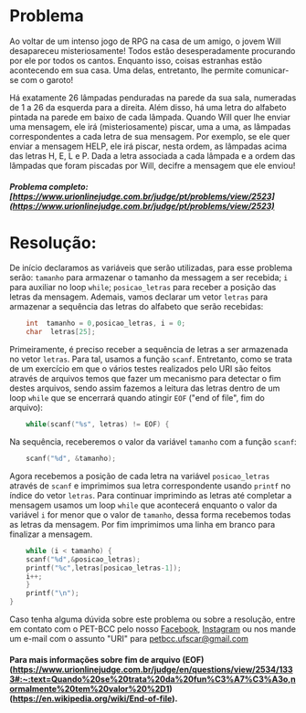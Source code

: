 # Problema

Ao voltar de um intenso jogo de RPG na casa de um amigo, o jovem Will desapareceu misteriosamente! Todos estão desesperadamente procurando por ele por todos os cantos. Enquanto isso, coisas estranhas estão acontecendo em sua casa. Uma delas, entretanto, lhe permite comunicar-se com o garoto!

Há exatamente 26 lâmpadas penduradas na parede da sua sala, numeradas de 1 a 26 da esquerda para a direita. Além disso, há uma letra do alfabeto pintada na parede em baixo de cada lâmpada. Quando Will quer lhe enviar uma mensagem, ele irá (misteriosamente) piscar, uma a uma, as lâmpadas correspondentes a cada letra de sua mensagem. Por exemplo, se ele quer enviar a mensagem HELP, ele irá piscar, nesta ordem, as lâmpadas acima das letras H, E, L e P.
Dada a letra associada a cada lâmpada e a ordem das lâmpadas que foram piscadas por Will, decifre a mensagem que ele enviou!

##### Problema completo: [https://www.urionlinejudge.com.br/judge/pt/problems/view/2523](https://www.urionlinejudge.com.br/judge/pt/problems/view/2523)
# Resolução:

De início declaramos as variáveis que serão utilizadas, para esse problema serão: `tamanho` para armazenar o tamanho da messagem a ser recebida; `i` para auxiliar no loop `while`;  `posicao_letras` para receber a posição das letras da mensagem. Ademais, vamos declarar um vetor `letras` para armazenar a sequência das letras do alfabeto que serão recebidas:
``` c 
	int  tamanho = 0,posicao_letras, i = 0;
	char  letras[25];
```
Primeiramente, é preciso receber a sequência de letras a ser armazenada no vetor `letras`. Para tal, usamos a função `scanf`. Entretanto, como se trata de um exercício em que o vários testes realizados pelo URI são feitos através de arquivos temos que fazer um mecanismo para detectar o fim destes arquivos, sendo assim fazemos a leitura das letras dentro de um loop `while` que se encerrará quando atingir `EOF` ("end of file", fim do arquivo):
``` c 
	while(scanf("%s", letras) != EOF) {
```
Na sequência, receberemos o valor da variável `tamanho` com a função `scanf`:
```c
	scanf("%d", &tamanho);
```
Agora recebemos a posição de cada letra na variável `posicao_letras` através de `scanf` e imprimimos sua letra correspondente usando `printf` no índice do vetor `letras`.
 Para continuar imprimindo as letras até completar a mensagem usamos um loop `while` que acontecerá enquanto o valor da variável `i` for menor que o valor de `tamanho`, dessa forma recebemos todas as letras da mensagem.  Por fim imprimimos uma linha em branco para finalizar a mensagem.
```c
	while (i < tamanho) {
	scanf("%d",&posicao_letras);
	printf("%c",letras[posicao_letras-1]);
	i++;
	}
	printf("\n");
}
```
Caso tenha alguma dúvida sobre este problema ou sobre a resolução, entre em contato com o PET-BCC pelo nosso [Facebook](https://www.facebook.com/petbcc/), [Instagram](https://www.instagram.com/petbcc.ufscar/) ou nos mande um e-mail com o assunto "URI" para petbcc.ufscar@gmail.com

#### Para mais informações sobre fim de arquivo (EOF) (https://www.urionlinejudge.com.br/judge/en/questions/view/2534/1333#:~:text=Quando%20se%20trata%20da%20fun%C3%A7%C3%A3o,normalmente%20tem%20valor%20%2D1) (https://en.wikipedia.org/wiki/End-of-file).
 